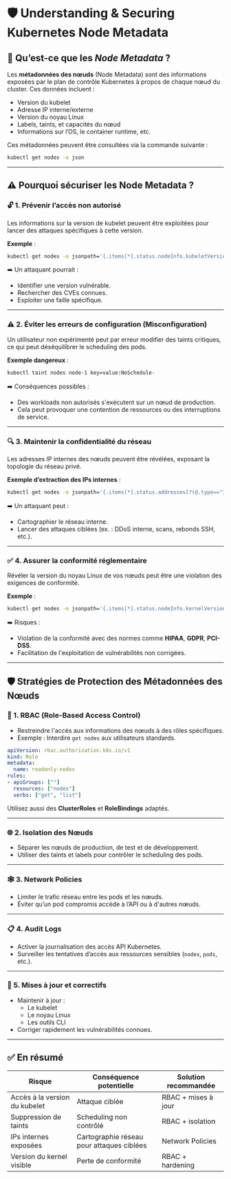 # 🛡️ Understanding & Securing Kubernetes Node Metadata

## 🧠 Qu’est-ce que les *Node Metadata* ?

Les **métadonnées des nœuds** (Node Metadata) sont des informations exposées par le plan de contrôle Kubernetes à propos de chaque nœud du cluster. Ces données incluent :

- Version du kubelet
- Adresse IP interne/externe
- Version du noyau Linux
- Labels, taints, et capacités du nœud
- Informations sur l’OS, le container runtime, etc.

Ces métadonnées peuvent être consultées via la commande suivante :

```bash
kubectl get nodes -o json
```

---

## ⚠️ Pourquoi sécuriser les Node Metadata ?

### 🔓 1. Prévenir l’accès non autorisé

Les informations sur la version de kubelet peuvent être exploitées pour lancer des attaques spécifiques à cette version.

**Exemple** :

```bash
kubectl get nodes -o jsonpath='{.items[*].status.nodeInfo.kubeletVersion}'
```

➡️ Un attaquant pourrait :
- Identifier une version vulnérable.
- Rechercher des CVEs connues.
- Exploiter une faille spécifique.

---

### ⚠️ 2. Éviter les erreurs de configuration (Misconfiguration)

Un utilisateur non expérimenté peut par erreur modifier des taints critiques, ce qui peut déséquilibrer le scheduling des pods.

**Exemple dangereux** :

```bash
kubectl taint nodes node-1 key=value:NoSchedule-
```

➡️ Conséquences possibles :
- Des workloads non autorisés s'exécutent sur un nœud de production.
- Cela peut provoquer une contention de ressources ou des interruptions de service.

---

### 🔍 3. Maintenir la confidentialité du réseau

Les adresses IP internes des nœuds peuvent être révélées, exposant la topologie du réseau privé.

**Exemple d’extraction des IPs internes** :

```bash
kubectl get nodes -o jsonpath='{.items[*].status.addresses[?(@.type=="InternalIP")].address}'
```

➡️ Un attaquant peut :
- Cartographier le réseau interne.
- Lancer des attaques ciblées (ex. : DDoS interne, scans, rebonds SSH, etc.).

---

### ✅ 4. Assurer la conformité réglementaire

Révéler la version du noyau Linux de vos nœuds peut être une violation des exigences de conformité.

**Exemple** :

```bash
kubectl get nodes -o jsonpath='{.items[*].status.nodeInfo.kernelVersion}'
```

➡️ Risques :
- Violation de la conformité avec des normes comme **HIPAA**, **GDPR**, **PCI-DSS**.
- Facilitation de l'exploitation de vulnérabilités non corrigées.

---

## 🛡️ Stratégies de Protection des Métadonnées des Nœuds

### 🔐 1. RBAC (Role-Based Access Control)

- Restreindre l'accès aux informations des nœuds à des rôles spécifiques.
- Exemple : Interdire `get nodes` aux utilisateurs standards.

```yaml
apiVersion: rbac.authorization.k8s.io/v1
kind: Role
metadata:
  name: readonly-nodes
rules:
- apiGroups: [""]
  resources: ["nodes"]
  verbs: ["get", "list"]
```

Utilisez aussi des **ClusterRoles** et **RoleBindings** adaptés.

---

### 🌐 2. Isolation des Nœuds

- Séparer les nœuds de production, de test et de développement.
- Utiliser des taints et labels pour contrôler le scheduling des pods.

---

### 🕸️ 3. Network Policies

- Limiter le trafic réseau entre les pods et les nœuds.
- Éviter qu’un pod compromis accède à l’API ou à d'autres nœuds.

---

### 📋 4. Audit Logs

- Activer la journalisation des accès API Kubernetes.
- Surveiller les tentatives d’accès aux ressources sensibles (`nodes`, `pods`, etc.).

---

### 🔄 5. Mises à jour et correctifs

- Maintenir à jour :
  - Le kubelet
  - Le noyau Linux
  - Les outils CLI
- Corriger rapidement les vulnérabilités connues.

---

## ✅ En résumé

| Risque                          | Conséquence potentielle                      | Solution recommandée          |
|-------------------------------|---------------------------------------------|-------------------------------|
| Accès à la version du kubelet | Attaque ciblée                              | RBAC + mises à jour           |
| Suppression de taints         | Scheduling non contrôlé                     | RBAC + isolation              |
| IPs internes exposées         | Cartographie réseau pour attaques ciblées   | Network Policies              |
| Version du kernel visible     | Perte de conformité                         | RBAC + hardening              |
